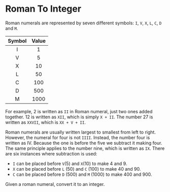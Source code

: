 # Roman To Integer

Roman numerals are represented by seven different symbols: ```I```, ```V```, ```X```, ```L```, ```C```, ```D``` and ```M```.



| Symbol |      Value     |
|:----------:|:-------------:|
| I  |  1   |
| V  |  5   | 
|  X |  10  |
|  L |  50   |
|  C  |    100   |
|  D   |   500    |
|  M   |   1000    |

For example, 2 is written as ```II``` in Roman numeral, just two ones added together. 12 is written as ```XII```, which is simply ```X + II```. The number 27 is written as ```XXVII```, which is ```XX + V + II```.

Roman numerals are usually written largest to smallest from left to right. However, the numeral for four is not ```IIII```. Instead, the number four is written as IV. Because the one is before the five we subtract it making four. The same principle applies to the number nine, which is written as ```IX```. There are six instances where subtraction is used:
* ```I``` can be placed before ```V```(5) and ```X```(10) to make 4 and 9. 
* ```X``` can be placed before ```L``` (50) and ```C``` (100) to make 40 and 90. 
* ```C``` can be placed before ```D``` (500) and ```M``` (1000) to make 400 and 900.

Given a roman numeral, convert it to an integer.
